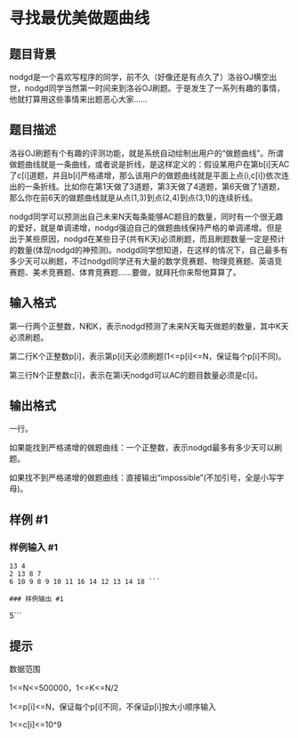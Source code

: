 # 寻找最优美做题曲线

## 题目背景

nodgd是一个喜欢写程序的同学，前不久（好像还是有点久了）洛谷OJ横空出世，nodgd同学当然第一时间来到洛谷OJ刷题。于是发生了一系列有趣的事情，他就打算用这些事情来出题恶心大家……


## 题目描述

洛谷OJ刷题有个有趣的评测功能，就是系统自动绘制出用户的“做题曲线”。所谓做题曲线就是一条曲线，或者说是折线，是这样定义的：假设某用户在第b[i]天AC了c[i]道题，并且b[i]严格递增，那么该用户的做题曲线就是平面上点(i,c[i])依次连出的一条折线。比如你在第1天做了3道题，第3天做了4道题，第6天做了1道题，那么你在前6天的做题曲线就是从点(1,3)到点(2,4)到点(3,1)的连续折线。

nodgd同学可以预测出自己未来N天每条能够AC题目的数量，同时有一个很无趣的爱好，就是单调递增，nodgd强迫自己的做题曲线保持严格的单调递增。但是出于某些原因，nodgd在某些日子(共有K天)必须刷题，而且刷题数量一定是预计的数量(体现nodgd的神预测)。nodgd同学想知道，在这样的情况下，自己最多有多少天可以刷题，不过nodgd同学还有大量的数学竞赛题、物理竞赛题、英语竞赛题、美术竞赛题、体育竞赛题……要做，就拜托你来帮他算算了。


## 输入格式

第一行两个正整数，N和K，表示nodgd预测了未来N天每天做题的数量，其中K天必须刷题。

第二行K个正整数p[i]，表示第p[i]天必须刷题(1<=p[i]<=N，保证每个p[i]不同)。

第三行N个正整数c[i]，表示在第i天nodgd可以AC的题目数量必须是c[i]。


## 输出格式

一行。

如果能找到严格递增的做题曲线：一个正整数，表示nodgd最多有多少天可以刷题。

如果找不到严格递增的做题曲线：直接输出“impossible”(不加引号，全是小写字母)。


## 样例 #1

### 样例输入 #1
```
13 4
2 13 8 7
6 10 9 8 9 10 11 16 14 12 13 14 18 ```

### 样例输出 #1

```
5```

## 提示

数据范围

1<=N<=500000，1<=K<=N/2

1<=p[i]<=N，保证每个p[i]不同，不保证p[i]按大小顺序输入

1<=c[i]<=10^9

